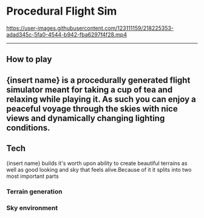 # Procedural Flight Sim


https://user-images.githubusercontent.com/123111159/218225353-adad345c-5fa0-4544-b942-fba6297f4f28.mp4


--- 
## How to play
{insert name} is a procedurally generated flight simulator meant for taking a cup of 
tea and relaxing while playing it. As such you can enjoy a peaceful voyage through the 
skies with nice views and dynamically changing lighting conditions.
---
## Tech
{insert name} builds it's worth upon ability to create beautiful terrains as well as good looking and sky 
that feels alive.Because of it it splits into two most important parts

### Terrain generation



### Sky environment
